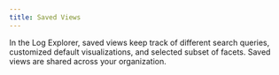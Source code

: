 ```yaml
---
title: Saved Views
---
```

In the Log Explorer, saved views keep track of different search queries, customized default visualizations, and selected subset of facets. Saved views are shared across your organization.